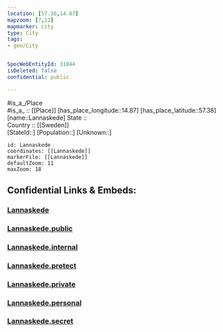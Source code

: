 ```yaml
---
location: [57.38,14.87] 
mapzoom: [7,12] 
mapmarker: city 
type: City
tags:
- geo/City


SpocWebEntityId: 31844
isDeleted: false
confidential: public

---
```

#is_a_/Place  
#is_a_ :: [[Place]] 
[has_place_longitude::14.87] 
[has_place_latitude::57.38] 
[name::Lannaskede] 
State ::  
Country :: [[Sweden]]  
[StateId::] 
[Population::] 
[Unknown::] 


```leaflet
id: Lannaskede
coordinates: [[Lannaskede]] 
markerFile: [[Lannaskede]] 
defaultZoom: 11 
maxZoom: 18
```


## Confidential Links & Embeds: 

### [Lannaskede](/_Standards/Earth/Continent/Europe/Europe~North/Sweden/Provinces~Sweden/Jönköping,Province/City/Lannaskede.md) 

### [Lannaskede.public](/_public/Earth/Continent/Europe/Europe~North/Sweden/Provinces~Sweden/Jönköping,Province/City/Lannaskede.public.md) 

### [Lannaskede.internal](/_internal/Earth/Continent/Europe/Europe~North/Sweden/Provinces~Sweden/Jönköping,Province/City/Lannaskede.internal.md) 

### [Lannaskede.protect](/_protect/Earth/Continent/Europe/Europe~North/Sweden/Provinces~Sweden/Jönköping,Province/City/Lannaskede.protect.md) 

### [Lannaskede.private](/_private/Earth/Continent/Europe/Europe~North/Sweden/Provinces~Sweden/Jönköping,Province/City/Lannaskede.private.md) 

### [Lannaskede.personal](/_personal/Earth/Continent/Europe/Europe~North/Sweden/Provinces~Sweden/Jönköping,Province/City/Lannaskede.personal.md) 

### [Lannaskede.secret](/_secret/Earth/Continent/Europe/Europe~North/Sweden/Provinces~Sweden/Jönköping,Province/City/Lannaskede.secret.md)

